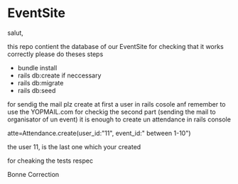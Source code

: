 # EventSite

salut, 

this repo contient the database of our EventSite for checking that it works correctly 
please do theses steps 

* bundle install 
* rails db:create   if neccessary 
* rails db:migrate 
* rails db:seed 


for sendig the mail plz create at first a user in rails cosole anf remember to use the YOPMAIL.com 
for checkig the second part (sending the mail to organisator of un event) it is enough to create un attendance in rails console 

atte=Attendance.create(user_id:"11", event_id:" between 1-10")

the user 11, is the last one which your created 

for cheaking the tests 
respec 


Bonne Correction 

